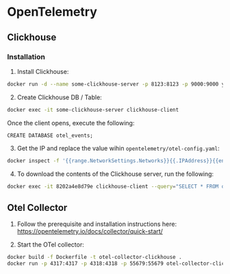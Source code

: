 # OpenTelemetry

## Clickhouse

### Installation

1. Install Clickhouse:

```bash
docker run -d --name some-clickhouse-server -p 8123:8123 -p 9000:9000 yandex/clickhouse-server
```

2. Create Clickhouse DB / Table:

```bash
docker exec -it some-clickhouse-server clickhouse-client
```

Once the client opens, execute the following:

```
CREATE DATABASE otel_events;
```

3. Get the IP and replace the value wihin `opentelemetry/otel-config.yaml`:

```bash
docker inspect -f '{{range.NetworkSettings.Networks}}{{.IPAddress}}{{end}}' some-clickhouse-server
```

4. To download the contents of the Clickhouse server, run the following:

```bash
docker exec -it 8202a4e8d79e clickhouse-client --query="SELECT * FROM otel_events.traces" --format=CSVWithNames > traces.csv
```

## Otel Collector

1. Follow the prerequisite and installation instructions here: https://opentelemetry.io/docs/collector/quick-start/

2. Start the OTel collector:

```bash
docker build -f Dockerfile -t otel-collector-clickhouse .
docker run -p 4317:4317 -p 4318:4318 -p 55679:55679 otel-collector-clickhouse
```
